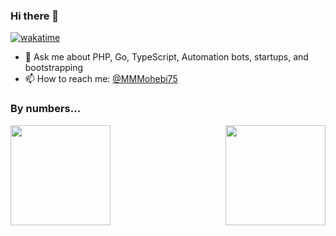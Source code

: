 ### Hi there 👋
[![wakatime](https://wakatime.com/badge/user/e79d291c-7d55-4b15-8c18-390cb452b7f8.svg)](https://wakatime.com/@e79d291c-7d55-4b15-8c18-390cb452b7f8)

- 💬 Ask me about PHP, Go, TypeScript, Automation bots, startups, and bootstrapping
- 📫 How to reach me: [@MMMohebi75](https://t.me/MMMohebi75)

### By numbers...

<a href="https://github.com/MrMohebi">

<picture>
  <source
    srcset="https://github-readme-stats.vercel.app/api?username=MrMohebi&theme=github_dark&show_icons=true&hide_border=true&count_private=true"
    media="(prefers-color-scheme: dark)"
  />
  <source
    srcset="https://github-readme-stats.vercel.app/api?username=MrMohebi&show_icons=true&hide_border=true&count_private=true"
    media="(prefers-color-scheme: light), (prefers-color-scheme: no-preference)"
  />
  <img height="160em" align="left" src="https://github-readme-stats.vercel.app/api?username=MrMohebi&show_icons=true&hide_border=true&count_private=true" />
</picture>

<picture>
<source
    srcset="https://github-readme-stats.vercel.app/api/top-langs/?username=MrMohebi&theme=github_dark&hide_border=true&layout=compact"
    media="(prefers-color-scheme: dark)"
  />
  <source
    srcset="https://github-readme-stats.vercel.app/api/top-langs/?username=MrMohebi&hide_border=true&layout=compact"
    media="(prefers-color-scheme: light), (prefers-color-scheme: no-preference)"
  />
  <img  height="160em" align="right" src="https://github-readme-stats.vercel.app/api/top-langs/?username=MrMohebi&hide_border=true&layout=compact" />
</picture>

</a>
